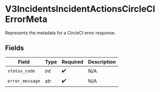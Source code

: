 # V3IncidentsIncidentActionsCircleCIErrorMeta

Represents the metadata for a CircleCI error response.


## Fields

| Field              | Type               | Required           | Description        |
| ------------------ | ------------------ | ------------------ | ------------------ |
| `status_code`      | *int*              | :heavy_check_mark: | N/A                |
| `error_message`    | *str*              | :heavy_check_mark: | N/A                |